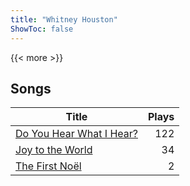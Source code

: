 ```yaml
---
title: "Whitney Houston"
ShowToc: false
---
```


{{< more >}}

## Songs
Title | Plays 
----- | -----: 
[Do You Hear What I Hear?](/songs/do-you-hear-what-i-hear) | 122
[Joy to the World](/songs/joy-to-the-world) | 34
[The First Noël](/songs/the-first-noel) | 2

